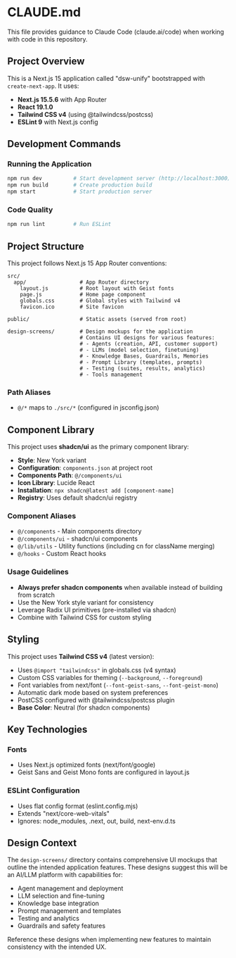 # CLAUDE.md

This file provides guidance to Claude Code (claude.ai/code) when working with code in this repository.

## Project Overview

This is a Next.js 15 application called "dsw-unify" bootstrapped with `create-next-app`. It uses:
- **Next.js 15.5.6** with App Router
- **React 19.1.0**
- **Tailwind CSS v4** (using @tailwindcss/postcss)
- **ESLint 9** with Next.js config

## Development Commands

### Running the Application
```bash
npm run dev          # Start development server (http://localhost:3000)
npm run build        # Create production build
npm start            # Start production server
```

### Code Quality
```bash
npm run lint         # Run ESLint
```

## Project Structure

This project follows Next.js 15 App Router conventions:

```
src/
  app/                 # App Router directory
    layout.js          # Root layout with Geist fonts
    page.js            # Home page component
    globals.css        # Global styles with Tailwind v4
    favicon.ico        # Site favicon

public/                # Static assets (served from root)

design-screens/        # Design mockups for the application
                       # Contains UI designs for various features:
                       # - Agents (creation, API, customer support)
                       # - LLMs (model selection, finetuning)
                       # - Knowledge Bases, Guardrails, Memories
                       # - Prompt Library (templates, prompts)
                       # - Testing (suites, results, analytics)
                       # - Tools management
```

### Path Aliases
- `@/*` maps to `./src/*` (configured in jsconfig.json)

## Component Library

This project uses **shadcn/ui** as the primary component library:
- **Style**: New York variant
- **Configuration**: `components.json` at project root
- **Components Path**: `@/components/ui`
- **Icon Library**: Lucide React
- **Installation**: `npx shadcn@latest add [component-name]`
- **Registry**: Uses default shadcn/ui registry

### Component Aliases
- `@/components` - Main components directory
- `@/components/ui` - shadcn/ui components
- `@/lib/utils` - Utility functions (including cn for className merging)
- `@/hooks` - Custom React hooks

### Usage Guidelines
- **Always prefer shadcn components** when available instead of building from scratch
- Use the New York style variant for consistency
- Leverage Radix UI primitives (pre-installed via shadcn)
- Combine with Tailwind CSS for custom styling

## Styling

This project uses **Tailwind CSS v4** (latest version):
- Uses `@import "tailwindcss"` in globals.css (v4 syntax)
- Custom CSS variables for theming (`--background`, `--foreground`)
- Font variables from next/font (`--font-geist-sans`, `--font-geist-mono`)
- Automatic dark mode based on system preferences
- PostCSS configured with @tailwindcss/postcss plugin
- **Base Color**: Neutral (for shadcn components)

## Key Technologies

### Fonts
- Uses Next.js optimized fonts (next/font/google)
- Geist Sans and Geist Mono fonts are configured in layout.js

### ESLint Configuration
- Uses flat config format (eslint.config.mjs)
- Extends "next/core-web-vitals"
- Ignores: node_modules, .next, out, build, next-env.d.ts

## Design Context

The `design-screens/` directory contains comprehensive UI mockups that outline the intended application features. These designs suggest this will be an AI/LLM platform with capabilities for:
- Agent management and deployment
- LLM selection and fine-tuning
- Knowledge base integration
- Prompt management and templates
- Testing and analytics
- Guardrails and safety features

Reference these designs when implementing new features to maintain consistency with the intended UX.
